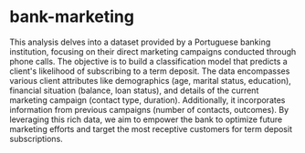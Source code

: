 # bank-marketing
This analysis delves into a dataset provided by a Portuguese banking institution, focusing on their direct marketing campaigns conducted through phone calls. The objective is to build a classification model that predicts a client's likelihood of subscribing to a term deposit. The data encompasses various client attributes like demographics (age, marital status, education), financial situation (balance, loan status), and details of the current marketing campaign (contact type, duration). Additionally, it incorporates information from previous campaigns (number of contacts, outcomes). By leveraging this rich data, we aim to empower the bank to optimize future marketing efforts and target the most receptive customers for term deposit subscriptions.
